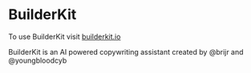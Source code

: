 # BuilderKit

To use BuilderKit visit [builderkit.io](https://builderkit.io)

BuilderKit is an AI powered copywriting assistant created by @brijr and @youngbloodcyb

